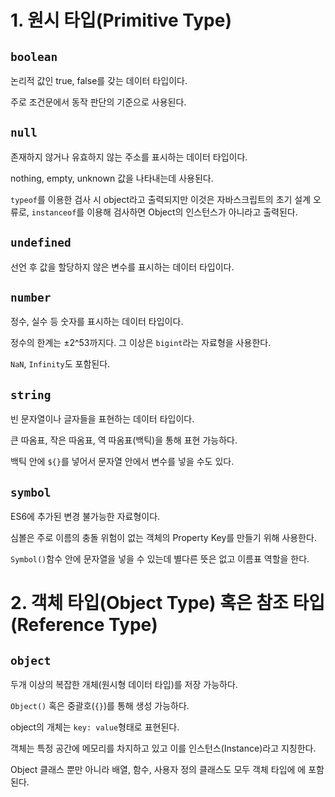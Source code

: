 # 1. 원시 타입(Primitive Type)

## `boolean`

논리적 값인 true, false를 갖는 데이터 타입이다.

주로 조건문에서 동작 판단의 기준으로 사용된다.

## `null`

존재하지 않거나 유효하지 않는 주소를 표시하는 데이터 타입이다.

nothing, empty, unknown 값을 나타내는데 사용된다.

`typeof`를 이용한 검사 시 object라고 출력되지만 이것은 자바스크립트의 초기 설계 오류로, `instanceof`를 이용해 검사하면 Object의 인스턴스가 아니라고 출력된다.

## `undefined`

선언 후 값을 할당하지 않은 변수를 표시하는 데이터 타입이다.

## `number`

정수, 실수 등 숫자를 표시하는 데이터 타입이다.

정수의 한계는 ±2^53까지다. 그 이상은 `bigint`라는 자료형을 사용한다.

`NaN`, `Infinity`도 포함된다.

## `string`

빈 문자열이나 글자들을 표현하는 데이터 타입이다.

큰 따옴표, 작은 따옴표, 역 따옴표(백틱)을 통해 표현 가능하다.

백틱 안에 `${}`를 넣어서 문자열 안에서 변수를 넣을 수도 있다.

## `symbol`

ES6에 추가된 변경 불가능한 자료형이다.

심볼은 주로 이름의 충돌 위험이 없는 객체의 Property Key를 만들기 위해 사용한다.

`Symbol()`함수 안에 문자열을 넣을 수 있는데 별다른 뜻은 없고 이름표 역할을 한다.

# 2. 객체 타입(Object Type) 혹은 참조 타입(Reference Type)

## `object`

두개 이상의 복잡한 개체(원시형 데이터 타입)를 저장 가능하다.

`Object()` 혹은 중괄호(`{}`)를 통해 생성 가능하다.

object의 개체는 `key: value`형태로 표현된다.

객체는 특정 공간에 메모리를 차지하고 있고 이를 인스턴스(Instance)라고 지칭한다.

Object 클래스 뿐만 아니라 배열, 함수, 사용자 정의 클래스도 모두 객체 타입에 에 포함된다.
